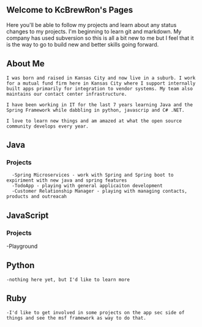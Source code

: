 ## Welcome to KcBrewRon's Pages

Here you'll be able to follow my projects and learn about any status changes to my projects. I'm beginning to learn git and markdown. My company has used subversion so this is all a bit new to me but I feel that it is the way to go to build new and better skills going 
forward.
## About Me
```
I was born and raised in Kansas City and now live in a suburb. I work for a mutual fund firm here in Kansas City where I support internally built apps primarily for integration to vendor systems. My team also maintains our contact center infrastructure.

I have been working in IT for the last 7 years learning Java and the Spring Framework while dabbling in python, javascrip and C# .NET.

I love to learn new things and am amazed at what the open source community develops every year.
```

## Java
### Projects
```
  -Spring Microservices - work with Spring and Spring boot to expiriment with new java and spring features
  -TodoApp - playing with general applicaiton development
  -Customer Relationship Manager - playing with managing contacts, products and outreacah
```
## JavaScript
### Projects
  -Playground
## Python
```
-nothing here yet, but I'd like to learn more

```
## Ruby
```
-I'd like to get involved in some projects on the app sec side of things and see the msf framework as way to do that.
```

